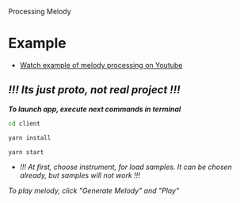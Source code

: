 Processing Melody

# Example

- [Watch example of melody processing on Youtube](https://youtu.be/XAxc8smsMlM)

## _!!! Its just proto, not real project !!!_


***To launch app, execute next commands in terminal***

```bash
cd client

yarn install

yarn start
```

- _!!! At first, choose instrument, for load samples. It can be chosen already, but samples will not work !!!_

_To play melody, click "Generate Melody" and "Play"_
